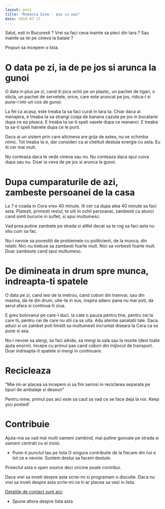 ```yaml
---
layout: post
title: "Romania bine - pas cu pas"
date: 2019-07-17
---
```


Salut, esti in Bucuresti ? Vrei sa faci ceva inainte sa pleci din tara ? Sau inainte sa iei pe cineva la bataie ?

Propun sa incepem o lista.

# O data pe zi, ia de pe jos si arunca la gunoi
O data in plus pe zi, cand iti pica ochii pe un plastic, un pachet de tigari, o sticla, un pachet de servetele, orice, care este aruncat pe jos, ridica-l si pune-l intr-un cos de gunoi. 

La fel ca acasa, este treaba ta sa faci curat in tara ta. Chiar daca ai menajera, e treaba ta sa strangi coaja de banana cazuta pe jos in bucatarie dupa ce ea pleaca. E treaba ta sa-ti speli vasele dupa ce mananci. E treaba ta sa-ti speli hainele dupa ce le porti.

Daca ai un sistem prin care altcineva are grija de astea, nu se schimba nimic. Tot treaba ta e, dar consideri ca ai cheltuit destula energie cu asta. Eu iti cer mai mult.

Nu conteaza daca te vede cineva sau nu. Nu conteaza daca spui cuiva dupa sau nu. Doar ia ceva de pe jos si arunca la gunoi.

# Dupa cumparaturile de azi, zambeste persoanei de la casa
La 7 e coada in Cora vreo 40 minute. Iti cer ca dupa alea 40 minute sa faci asta. Platesti, primesti restul, te uiti in ochii persoanei, zambesti ca atunci cand simti bucurie in suflet, si spui multumesc.

Vad prea putine zambete pe strada si altfel decat sa te rog sa faci asta nu stiu cum sa fac.

Nu-i nevoie sa povestiti de problemele cu politicienii, de la munca, din relatii. Nici nu trebuie sa zambesti foarte mult. Nici sa vorbesti foarte mult. Doar zambeste cand spui multumesc.

# De dimineata in drum spre munca, indreapta-ti spatele
O data pe zi, cand iesi de la metrou, cand cobori din tramvai, sau din masina, da-te din drum, uite-te in sus, inspira adanc pana nu mai poti, da aerul afara si continua-ti ziua.

E greu bolovanul pe care-l duci. Ia cate o pauza pentru tine, pentru cei la care tii, pentru cei de care nu stii ca sa uita. Adu atentie sanatatii tale. Daca aduci si un zambet poti linistit sa multumesti incruntat diseara la Cora ca se pune si asa.

Nu-i nevoie sa alergi, sa faci aikido, sa mergi la sala sau la munte (desi toate ajuta enorm). Incepe cu primul pas cand cobori din mijlocul de transport. Doar indreapta-ti spatele si mergi in continuare.

# Recicleaza
"Mie mi-ar placea sa incepem si sa fim seriosi in reciclarea separata pe tipuri de ambalaje si deseuri"

Pentru mine, primul pas aici este sa caut sa vad ce se face deja la noi. Keep you posted!


# Contribuie
Ajuta-ma sa vad mai multi oameni zambind, mai putine gunoaie pe strada si oameni centrati cu ei insisi.

* Pune-ti punctul tau pe lista
O singura contributie de la fiecare din noi e tot ce e nevoie. Suntem destui sa facem destule.

Proiectul asta e open source deci oricine poate contribui. 

Daca vrei sa inveti despre asta scrie-mi si programam o discutie. Daca nu vrei sa inveti despre asta scrie-mi ce ti-ar placea sa vezi in lista.

[Detaliile de contact sunt aici](/../cv/index.html)

* Spune altora despre lista asta